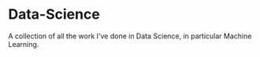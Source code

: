 # Data-Science
A collection of all the work I've done in Data Science, in particular Machine Learning.
